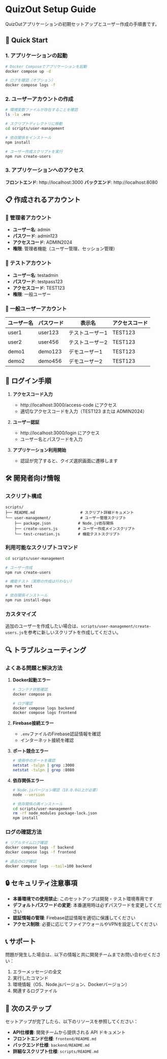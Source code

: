# QuizOut Setup Guide

QuizOutアプリケーションの初期セットアップとユーザー作成の手順書です。

## 🚀 Quick Start

### 1. アプリケーションの起動

```bash
# Docker Composeでアプリケーションを起動
docker compose up -d

# ログを確認（オプション）
docker compose logs -f
```

### 2. ユーザーアカウントの作成

```bash
# 環境変数ファイルが存在することを確認
ls -la .env

# スクリプトディレクトリに移動
cd scripts/user-management

# 依存関係をインストール
npm install

# ユーザー作成スクリプトを実行
npm run create-users
```

### 3. アプリケーションへのアクセス

**フロントエンド**: http://localhost:3000
**バックエンド**: http://localhost:8080

## 📋 作成されるアカウント

### 🔑 管理者アカウント
- **ユーザー名**: admin
- **パスワード**: admin123
- **アクセスコード**: ADMIN2024
- **権限**: 管理者機能（ユーザー管理、セッション管理）

### 👤 テストアカウント
- **ユーザー名**: testadmin
- **パスワード**: testpass123
- **アクセスコード**: TEST123
- **権限**: 一般ユーザー

### 👥 一般ユーザーアカウント
| ユーザー名 | パスワード | 表示名 | アクセスコード |
|----------|----------|-------|-------------|
| user1 | user123 | テストユーザー1 | TEST123 |
| user2 | user456 | テストユーザー2 | TEST123 |
| demo1 | demo123 | デモユーザー1 | TEST123 |
| demo2 | demo456 | デモユーザー2 | TEST123 |

## 🔐 ログイン手順

1. **アクセスコード入力**
   - http://localhost:3000/access-code にアクセス
   - 適切なアクセスコードを入力（TEST123 または ADMIN2024）

2. **ユーザー認証**
   - http://localhost:3000/login にアクセス
   - ユーザー名とパスワードを入力

3. **アプリケーション利用開始**
   - 認証が完了すると、クイズ選択画面に遷移します

## 🛠️ 開発者向け情報

### スクリプト構成

```
scripts/
├── README.md                    # スクリプト詳細ドキュメント
└── user-management/             # ユーザー管理スクリプト
    ├── package.json            # Node.js依存関係
    ├── create-users.js         # ユーザー作成メインスクリプト
    └── test-creation.js        # 機能テストスクリプト
```

### 利用可能なスクリプトコマンド

```bash
cd scripts/user-management

# ユーザー作成
npm run create-users

# 機能テスト（実際の作成は行わない）
npm run test

# 依存関係インストール
npm run install-deps
```

### カスタマイズ

追加のユーザーを作成したい場合は、`scripts/user-management/create-users.js`を参考に新しいスクリプトを作成してください。

## 🔍 トラブルシューティング

### よくある問題と解決方法

1. **Docker起動エラー**
   ```bash
   # コンテナ状態確認
   docker compose ps
   
   # ログ確認
   docker compose logs backend
   docker compose logs frontend
   ```

2. **Firebase接続エラー**
   - `.env`ファイルのFirebase認証情報を確認
   - インターネット接続を確認

3. **ポート競合エラー**
   ```bash
   # 使用中のポートを確認
   netstat -tulpn | grep :3000
   netstat -tulpn | grep :8080
   ```

4. **依存関係エラー**
   ```bash
   # Node.jsバージョン確認（18.0.0以上が必要）
   node --version
   
   # 依存関係の再インストール
   cd scripts/user-management
   rm -rf node_modules package-lock.json
   npm install
   ```

### ログの確認方法

```bash
# リアルタイムログ確認
docker compose logs -f backend
docker compose logs -f frontend

# 過去のログ確認
docker compose logs --tail=100 backend
```

## 🔒 セキュリティ注意事項

- **本番環境での使用禁止**: このセットアップは開発・テスト環境専用です
- **デフォルトパスワードの変更**: 本番運用時は必ずパスワードを変更してください
- **認証情報の管理**: Firebase認証情報を適切に保護してください
- **アクセス制限**: 必要に応じてファイアウォールやVPNを設定してください

## 📞 サポート

問題が発生した場合は、以下の情報と共に開発チームまでお問い合わせください：

1. エラーメッセージの全文
2. 実行したコマンド
3. 環境情報（OS、Node.jsバージョン、Dockerバージョン）
4. 関連するログファイル

## 🎯 次のステップ

セットアップが完了したら、以下のリソースを参照してください：

- **API仕様書**: 開発チームから提供される API ドキュメント
- **フロントエンド仕様**: `frontend/README.md`
- **バックエンド仕様**: `backend/README.md`
- **詳細なスクリプト仕様**: `scripts/README.md`